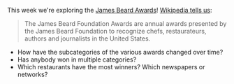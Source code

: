 This week we're exploring the [James Beard Awards](https://www.jamesbeard.org/awards)! [Wikipedia tells us](https://en.wikipedia.org/wiki/James_Beard_Foundation_Award):

> The James Beard Foundation Awards are annual awards presented by the James Beard Foundation to recognize chefs, restaurateurs, authors and journalists in the United States.

- How have the subcategories of the various awards changed over time?
- Has anybody won in multiple categories?
- Which restaurants have the most winners? Which newspapers or networks?
